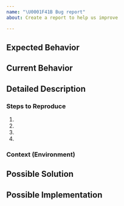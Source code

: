 ```yaml
---
name: "\U0001F41B Bug report"
about: Create a report to help us improve

---
```


<!--
Thank you for suggesting an idea to make the "Shift Left" demo module better.

Please fill in as much of the template below as you're able.
-->

## Expected Behavior
<!--- Tell us what should happen -->

## Current Behavior
<!--- Tell us what happens instead of the expected behavior -->

## Detailed Description
<!--- Provide a detailed description of the change or addition you are proposing -->

### Steps to Reproduce
<!--- Provide a link to a live example, or an unambiguous set of steps to -->
<!--- reproduce this bug. Include code to reproduce, if relevant -->
1.
2.
3.
4.

### Context (Environment)
<!--- How has this issue affected you? What are you trying to accomplish? -->
<!--- Providing context helps us come up with a solution that is most useful in the real world -->

## Possible Solution
<!--- Not obligatory, but suggest a fix/reason for the bug, -->

## Possible Implementation
<!--- Not obligatory, but suggest an idea for implementing addition or change -->
